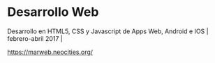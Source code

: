 # Desarrollo Web
Desarrollo en HTML5, CSS y Javascript de Apps Web, Android e IOS | febrero-abril 2017 |

https://marweb.neocities.org/
